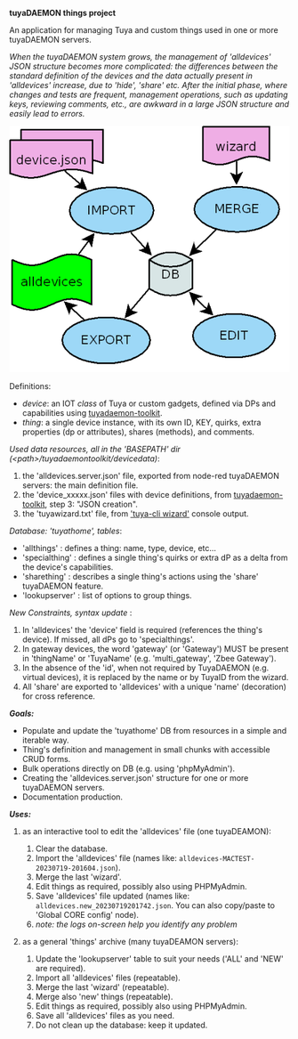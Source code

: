 **tuyaDAEMON things project**
 
An application for managing Tuya and custom things used in one or more tuyaDAEMON servers. <br>

_When the tuyaDAEMON system grows, the management of 'alldevices' JSON structure becomes more complicated: the differences between the standard definition of the devices and the data actually present in 'alldevices' increase, due to 'hide', 'share' etc. After the initial phase, where changes and tests are frequent, management operations, such as updating keys, reviewing comments, etc., are awkward in a large JSON structure and easily lead to errors._

   ![](https://github.com/msillano/tuyaDAEMON/blob/main/pics/deamonthings.png?raw=true)

 Definitions:
  - *device*: an IOT _class_ of Tuya or custom gadgets, defined via DPs and capabilities using [tuyadaemon-toolkit](https://github.com/msillano/tuyaDAEMON/wiki/90.-tuyaDAEMON-toolkit).
  - *thing*: a single device instance, with its own ID, KEY, quirks, extra properties (dp or attributes), shares (methods), and comments.

_Used data resources, all in the 'BASEPATH' dir (&lt;path>/tuyadaemontoolkit/devicedata)_:
1. the 'alldevices.server.json' file, exported from node-red tuyaDAEMON servers: the main definition file.
1. the 'device_xxxxx.json' files with device definitions, from [tuyadaemon-toolkit](https://github.com/msillano/tuyaDAEMON/tree/main/tuyaDAEMON.toolkit), step 3: "JSON creation".
1. the 'tuyawizard.txt' file, from ['tuya-cli wizard'](https://github.com/msillano/tuyaDAEMON/wiki/50.-Howto:-add-a-new-device-to-tuyaDAEMON#1-preconditions) console output.
 
_Database: 'tuyathome', tables_:
 -    'allthings'    : defines a thing: name, type, device, etc...
 -    'specialthing' : defines a single thing's quirks or extra dP as a delta from the device's capabilities.
 -    'sharething'   : describes a single thing's actions using the 'share' tuyaDAEMON feature.
 -    'lookupserver' : list of options to group things.

_New Constraints, syntax update_ :
1. In 'alldevices' the 'device' field is required (references the thing's device). If missed, all dPs go to 'specialthings'.
2. In gateway devices, the word 'gateway' (or 'Gateway') MUST be present in 'thingName' or 'TuyaName' (e.g. 'multi_gateway', 'Zbee Gateway').
3. In the absence of the 'id', when not required by TuyaDAEMON (e.g. virtual devices), it is replaced by the name or by TuyaID from the wizard.
4. All 'share' are exported to 'alldevices' with a unique 'name' (decoration) for cross reference.

***Goals:***

  - Populate and update the 'tuyathome' DB from resources in a simple and iterable way.
  - Thing's definition and management in small chunks with accessible CRUD forms.
  - Bulk operations directly on DB (e.g. using 'phpMyAdmin').
  - Creating the 'alldevices.server.json' structure for one or more tuyaDAEMON servers.
  - Documentation production.

***Uses:***

1. as an interactive tool to edit the 'alldevices' file (one tuyaDEAMON):
   1. Clear the database.
   2. Import the 'alldevices' file (names like: `alldevices-MACTEST-20230719-201604.json`). 
   3. Merge the last 'wizard'.
   4. Edit things as required, possibly also using PHPMyAdmin.
   5. Save 'alldevices' file updated (names like: `alldevices.new_20230719201742.json`. You can also copy/paste to 'Global CORE config' node).
   6. _note: the logs on-screen help you identify any problem_

2. as a general 'things' archive (many tuyaDEAMON servers):
   1. Update the 'lookupserver' table to suit your needs ('ALL' and 'NEW' are required).
   1. Import all 'alldevices' files (repeatable).
   1. Merge the last 'wizard' (repeatable).
   2. Merge also 'new' things  (repeatable).
   4. Edit things as required, possibly also using PHPMyAdmin.
   5. Save all 'alldevices' files as you need.
   6. Do not clean up the database: keep it updated.



